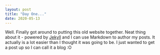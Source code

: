 ```yaml
---
layout: post
title: "Day One..."
date: 2020-05-13
---
```


Well. Finally got around to putting this old website together. Neat thing about it - powered by [Jekyll](http://jekyllrb.com) and I can use Markdown to author my posts. It actually is a lot easier than I thought it was going to be. I just wanted to get a post up so I can call it a blog :O
